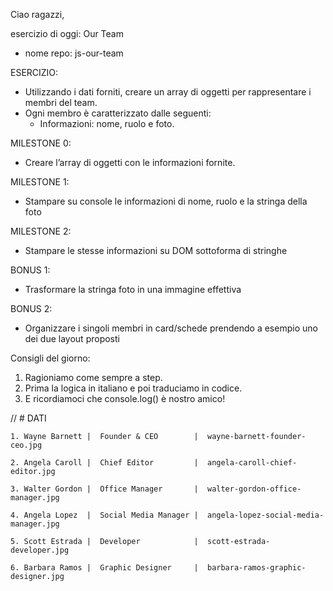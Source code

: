 Ciao ragazzi,

esercizio di oggi: Our Team
- nome repo: js-our-team

ESERCIZIO:
- Utilizzando i dati forniti, creare un array di oggetti per rappresentare i membri del team.
- Ogni membro è caratterizzato dalle seguenti:
    - Informazioni: nome, ruolo e foto.

MILESTONE 0:
- Creare l’array di oggetti con le informazioni fornite.

MILESTONE 1:
- Stampare su console le informazioni di nome, ruolo e la stringa della foto

MILESTONE 2:
- Stampare le stesse informazioni su DOM sottoforma di stringhe

BONUS 1:
- Trasformare la stringa foto in una immagine effettiva

BONUS 2:
- Organizzare i singoli membri in card/schede prendendo a esempio uno dei due layout proposti

Consigli del giorno:
1. Ragioniamo come sempre a step.
2. Prima la logica in italiano e poi traduciamo in codice.
3. E ricordiamoci che console.log() è nostro amico!

// # DATI

    1. Wayne Barnett |	Founder & CEO        |	wayne-barnett-founder-ceo.jpg

    2. Angela Caroll |	Chief Editor         |	angela-caroll-chief-editor.jpg

    3. Walter Gordon |	Office Manager       |	walter-gordon-office-manager.jpg

    4. Angela Lopez  |	Social Media Manager |	angela-lopez-social-media-manager.jpg

    5. Scott Estrada |	Developer            |	scott-estrada-developer.jpg

    6. Barbara Ramos |	Graphic Designer     |	barbara-ramos-graphic-designer.jpg